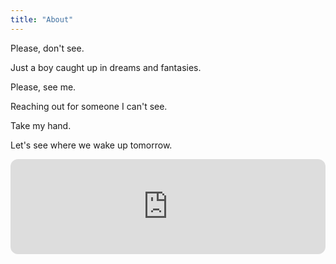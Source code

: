 ```yaml
---
title: "About"
---
```


Please, don't see.

Just a boy caught up in dreams and fantasies.

Please, see me.

Reaching out for someone I can't see.

Take my hand.

Let's see where we wake up tomorrow.

<iframe
    style="border-radius: 12px;"
    src="https://open.spotify.com/embed/track/1Duym1lVQurgKHHSqpOWhY?utm_source=generator&theme=0"
    width="100%"
    height="152"
    frameborder="0"
    allowfullscreen=""
    allow="autoplay; clipboard-write; encrypted-media; fullscreen; picture-in-picture"
    loading="lazy"
></iframe>
